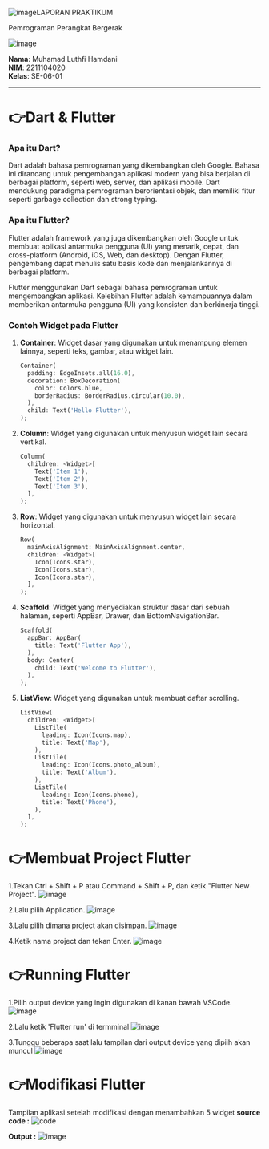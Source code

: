 ![image](https://github.com/user-attachments/assets/ef165e68-8265-4129-937e-a53b46b800f4)LAPORAN PRAKTIKUM

Pemrograman Perangkat Bergerak

![image](https://github.com/user-attachments/assets/10c17762-e274-41ae-b43a-ff0b52a85e4e)



**Nama**: Muhamad Luthfi Hamdani  
**NIM**: 2211104020  
**Kelas**: SE-06-01  

---

# 👉Dart & Flutter

### Apa itu Dart?
Dart adalah bahasa pemrograman yang dikembangkan oleh Google. Bahasa ini dirancang untuk pengembangan aplikasi modern yang bisa berjalan di berbagai platform, seperti web, server, dan aplikasi mobile. Dart mendukung paradigma pemrograman berorientasi objek, dan memiliki fitur seperti garbage collection dan strong typing.

### Apa itu Flutter?
Flutter adalah framework yang juga dikembangkan oleh Google untuk membuat aplikasi antarmuka pengguna (UI) yang menarik, cepat, dan cross-platform (Android, iOS, Web, dan desktop). Dengan Flutter, pengembang dapat menulis satu basis kode dan menjalankannya di berbagai platform. 

Flutter menggunakan Dart sebagai bahasa pemrograman untuk mengembangkan aplikasi. Kelebihan Flutter adalah kemampuannya dalam memberikan antarmuka pengguna (UI) yang konsisten dan berkinerja tinggi.

### Contoh Widget pada Flutter

1. **Container**: 
   Widget dasar yang digunakan untuk menampung elemen lainnya, seperti teks, gambar, atau widget lain.

   ```dart
   Container(
     padding: EdgeInsets.all(16.0),
     decoration: BoxDecoration(
       color: Colors.blue,
       borderRadius: BorderRadius.circular(10.0),
     ),
     child: Text('Hello Flutter'),
   );
   ```

2. **Column**: 
   Widget yang digunakan untuk menyusun widget lain secara vertikal.

   ```dart
   Column(
     children: <Widget>[
       Text('Item 1'),
       Text('Item 2'),
       Text('Item 3'),
     ],
   );
   ```

3. **Row**: 
   Widget yang digunakan untuk menyusun widget lain secara horizontal.

   ```dart
   Row(
     mainAxisAlignment: MainAxisAlignment.center,
     children: <Widget>[
       Icon(Icons.star),
       Icon(Icons.star),
       Icon(Icons.star),
     ],
   );
   ```

4. **Scaffold**: 
   Widget yang menyediakan struktur dasar dari sebuah halaman, seperti AppBar, Drawer, dan BottomNavigationBar.

   ```dart
   Scaffold(
     appBar: AppBar(
       title: Text('Flutter App'),
     ),
     body: Center(
       child: Text('Welcome to Flutter'),
     ),
   );
   ```

5. **ListView**: 
   Widget yang digunakan untuk membuat daftar scrolling.

   ```dart
   ListView(
     children: <Widget>[
       ListTile(
         leading: Icon(Icons.map),
         title: Text('Map'),
       ),
       ListTile(
         leading: Icon(Icons.photo_album),
         title: Text('Album'),
       ),
       ListTile(
         leading: Icon(Icons.phone),
         title: Text('Phone'),
       ),
     ],
   );
   ```

# 👉Membuat Project Flutter
1.Tekan Ctrl + Shift + P atau Command + Shift + P, dan ketik "Flutter New Project".
![image](https://github.com/user-attachments/assets/4e559c75-15ed-44e5-b299-771f360ca391)

2.Lalu pilih Application.
![image](https://github.com/user-attachments/assets/cf39317d-e42d-4470-b802-6f9c769dd364)

3.Lalu pilih dimana project akan disimpan.
![image](https://github.com/user-attachments/assets/4fc828aa-56b7-4523-a4f9-985d3b4d42dc)

4.Ketik nama project dan tekan Enter.
![image](https://github.com/user-attachments/assets/305283bd-576a-45c3-a84e-2c2ade5cab28)

# 👉Running Flutter
1.Pilih output device yang ingin digunakan di kanan bawah VSCode.
![image](https://github.com/user-attachments/assets/c7f2d16b-5455-4b20-b9b7-599b97dab46d)

2.Lalu ketik 'Flutter run' di termminal
![image](https://github.com/user-attachments/assets/abdcdba2-8dc1-4b9f-8c62-c51e94707885)

3.Tunggu beberapa saat lalu tampilan dari output device yang dipiih akan muncul
![image](https://github.com/user-attachments/assets/7d5f39ec-8e43-464a-9a9d-236572c7aa6f)

# 👉Modifikasi Flutter
Tampilan aplikasi setelah modifikasi dengan menambahkan 5 widget
**source code :**
![code](https://github.com/user-attachments/assets/c21c63aa-54d9-47d7-9a2f-c03744347f83)


**Output :**
![image](https://github.com/user-attachments/assets/40c795cd-1f80-4328-a1f7-043a475c847b)





